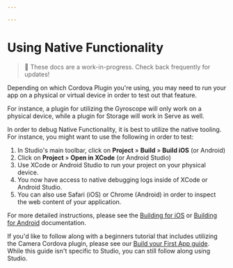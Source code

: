 ```yaml
---

---
```


# Using Native Functionality

> 🚧 These docs are a work-in-progress. Check back frequently for updates!

Depending on which Cordova Plugin you're using, you may need to run your app on a physical or virtual device in order to test out that feature.

For instance, a plugin for utilizing the Gyroscope will only work on a physical device, while a plugin for Storage will work in Serve as well.

In order to debug Native Functionality, it is best to utilize the native tooling. For instance, you might want to use the following in order to test:

1. In Studio's main toolbar, click on **Project** &raquo; **Build** &raquo; **Build iOS** (or Android)
1. Click on **Project** &raquo; **Open in XCode** (or Android Studio)
1. Use XCode or Android Studio to run your project on your physical device.
1. You now have access to native debugging logs inside of XCode or Android Studio.
1. You can also use Safari (iOS) or Chrome (Android) in order to inspect the web content of your application.

For more detailed instructions, please see the [Building for iOS](/docs/building/ios) or [Building for Android](/docs/building/android) documentation.

If you'd like to follow along with a beginners tutorial that includes utilizing the Camera Cordova plugin, please see our [Build your First App guide](/docs/angular/your-first-app). While this guide isn't specific to Studio, you can still follow along using Studio.
